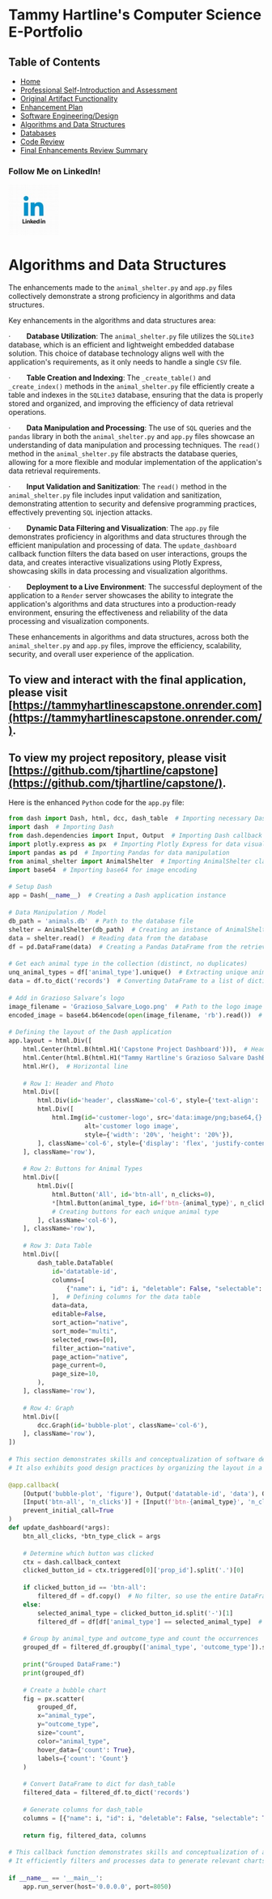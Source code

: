 # Tammy Hartline's Computer Science E-Portfolio

## Table of Contents

- [Home](/index.md/)
- [Professional Self-Introduction and Assessment](/layouts/assessment-and-intro.md/)
- [Original Artifact Functionality](/layouts/original-artifact-functionality.md/)
- [Enhancement Plan](/layouts/enhancement-plan.md/)
- [Software Engineering/Design](/layouts/software-engineering-and-design.md/)
- [Algorithms and Data Structures](/layouts/algorithms-and-data-structures.md/)
- [Databases](/layouts/databases.md/)
- [Code Review](/layouts/code-review.md/)
- [Final Enhancements Review Summary](/layouts/final-enhancements-review-summary.md/)

### Follow Me on LinkedIn!
<a href="https://www.linkedin.com/in/tammy-hartline-91981266/"><img src="linkedin.jpg" width="100" height="100" alt="LinkedIn Logo"></a>

# Algorithms and Data Structures

The enhancements made to the `animal_shelter.py` and `app.py` files collectively demonstrate a strong proficiency in algorithms and data structures.

Key enhancements in the algorithms and data structures area:

·        **Database Utilization**: The `animal_shelter.py` file utilizes the `SQLite3` database, which is an efficient and lightweight embedded database solution. This choice of database technology aligns well with the application's requirements, as it only needs to handle a single `CSV` file.

·        **Table Creation and Indexing**: The `_create_table()` and `_create_index()` methods in the `animal_shelter.py` file efficiently create a table and indexes in the `SQLite3` database, ensuring that the data is properly stored and organized, and improving the efficiency of data retrieval operations.

·        **Data Manipulation and Processing**: The use of `SQL` queries and the `pandas` library in both the `animal_shelter.py` and `app.py` files showcase an understanding of data manipulation and processing techniques. The `read()` method in the `animal_shelter.py` file abstracts the database queries, allowing for a more flexible and modular implementation of the application's data retrieval requirements.

·        **Input Validation and Sanitization**: The `read()` method in the `animal_shelter.py` file includes input validation and sanitization, demonstrating attention to security and defensive programming practices, effectively preventing `SQL` injection attacks.

·        **Dynamic Data Filtering and Visualization**: The `app.py` file demonstrates proficiency in algorithms and data structures through the efficient manipulation and processing of data. The `update_dashboard` callback function filters the data based on user interactions, groups the data, and creates interactive visualizations using Plotly Express, showcasing skills in data processing and visualization algorithms.

·        **Deployment to a Live Environment**: The successful deployment of the application to a `Render` server showcases the ability to integrate the application's algorithms and data structures into a production-ready environment, ensuring the effectiveness and reliability of the data processing and visualization components.

These enhancements in algorithms and data structures, across both the `animal_shelter.py` and `app.py` files, improve the efficiency, scalability, security, and overall user experience of the application.

## To view and interact with the final application, please visit [https://tammyhartlinescapstone.onrender.com](https://tammyhartlinescapstone.onrender.com/).
## To view my project repository, please visit [https://github.com/tjhartline/capstone](https://github.com/tjhartline/capstone/).

Here is the enhanced `Python` code for the `app.py` file:
``` python
from dash import Dash, html, dcc, dash_table  # Importing necessary Dash components
import dash  # Importing Dash
from dash.dependencies import Input, Output  # Importing Dash callback functions
import plotly.express as px  # Importing Plotly Express for data visualization
import pandas as pd  # Importing Pandas for data manipulation
from animal_shelter import AnimalShelter  # Importing AnimalShelter class for data access
import base64  # Importing base64 for image encoding

# Setup Dash
app = Dash(__name__)  # Creating a Dash application instance

# Data Manipulation / Model
db_path = 'animals.db'  # Path to the database file
shelter = AnimalShelter(db_path)  # Creating an instance of AnimalShelter to interact with the database
data = shelter.read()  # Reading data from the database
df = pd.DataFrame(data)  # Creating a Pandas DataFrame from the retrieved data

# Get each animal type in the collection (distinct, no duplicates)
unq_animal_types = df['animal_type'].unique()  # Extracting unique animal types from the DataFrame
data = df.to_dict('records')  # Converting DataFrame to a list of dictionaries for Dash data components

# Add in Grazioso Salvare’s logo
image_filename = 'Grazioso_Salvare_Logo.png'  # Path to the logo image file
encoded_image = base64.b64encode(open(image_filename, 'rb').read())  # Encoding the image to base64

# Defining the layout of the Dash application
app.layout = html.Div([
    html.Center(html.B(html.H1('Capstone Project Dashboard'))),  # Header
    html.Center(html.B(html.H1("Tammy Hartline's Grazioso Salvare DashBoard Final Project"))),  # Subheader
    html.Hr(),  # Horizontal line

    # Row 1: Header and Photo
    html.Div([
        html.Div(id='header', className='col-6', style={'text-align': 'center'}),
        html.Div([
            html.Img(id='customer-logo', src='data:image/png;base64,{}'.format(encoded_image.decode()),
                     alt='customer logo image', 
                     style={'width': '20%', 'height': '20%'}),
        ], className='col-6', style={'display': 'flex', 'justify-content': 'center', 'align-items': 'center'}),
    ], className='row'),

    # Row 2: Buttons for Animal Types
    html.Div([
        html.Div([
            html.Button('All', id='btn-all', n_clicks=0),
            *[html.Button(animal_type, id=f'btn-{animal_type}', n_clicks=0) for animal_type in unq_animal_types]
            # Creating buttons for each unique animal type
        ], className='col-6'),
    ], className='row'),

    # Row 3: Data Table
    html.Div([
        dash_table.DataTable(
            id='datatable-id',
            columns=[
                {"name": i, "id": i, "deletable": False, "selectable": True} for i in df.columns
            ],  # Defining columns for the data table
            data=data,
            editable=False,
            sort_action="native",
            sort_mode="multi",
            selected_rows=[0],
            filter_action="native",
            page_action="native",
            page_current=0,
            page_size=10,
        ),
    ], className='row'),

    # Row 4: Graph
    html.Div([
        dcc.Graph(id='bubble-plot', className='col-6'),
    ], className='row'),
])

# This section demonstrates skills and conceptualization of software design/engineering by setting up a user-friendly interface for data visualization.
# It also exhibits good design practices by organizing the layout in a structured and visually appealing manner.

@app.callback(
    [Output('bubble-plot', 'figure'), Output('datatable-id', 'data'), Output('datatable-id', 'columns')],
    [Input('btn-all', 'n_clicks')] + [Input(f'btn-{animal_type}', 'n_clicks') for animal_type in unq_animal_types],
    prevent_initial_call=True
)
def update_dashboard(*args):
    btn_all_clicks, *btn_type_click = args

    # Determine which button was clicked
    ctx = dash.callback_context
    clicked_button_id = ctx.triggered[0]['prop_id'].split('.')[0]

    if clicked_button_id == 'btn-all':
        filtered_df = df.copy()  # No filter, so use the entire DataFrame
    else:
        selected_animal_type = clicked_button_id.split('-')[1]
        filtered_df = df[df['animal_type'] == selected_animal_type]  # Filter by selected animal type

    # Group by animal_type and outcome_type and count the occurrences
    grouped_df = filtered_df.groupby(['animal_type', 'outcome_type']).size().reset_index(name='count')

    print("Grouped DataFrame:")
    print(grouped_df)

    # Create a bubble chart
    fig = px.scatter(
        grouped_df,
        x="animal_type",
        y="outcome_type",
        size="count",
        color="animal_type",
        hover_data={'count': True},
        labels={'count': 'Count'}
    )

    # Convert DataFrame to dict for dash_table
    filtered_data = filtered_df.to_dict('records')

    # Generate columns for dash_table
    columns = [{"name": i, "id": i, "deletable": False, "selectable": True} for i in filtered_df.columns]

    return fig, filtered_data, columns

# This callback function demonstrates skills and conceptualization of algorithms by dynamically updating the data visualization based on user interactions.
# It efficiently filters and processes data to generate relevant charts and tables.

if __name__ == '__main__':
    app.run_server(host='0.0.0.0', port=8050)
```


